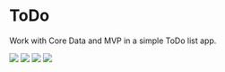 # ToDo
Work with Core Data and MVP in a simple ToDo list app.

![](https://media.giphy.com/media/ejzEDROILvu6vagRMQ/giphy.gif)
![](https://media.giphy.com/media/Q5iWQ6Q14Z6VGSiZmz/giphy.gif)
![](https://media.giphy.com/media/cjoh2QPuRV3wiwrPQv/giphy.gif)
![](https://media.giphy.com/media/dxOZwk5JbTyagkbrFg/giphy.gif)
